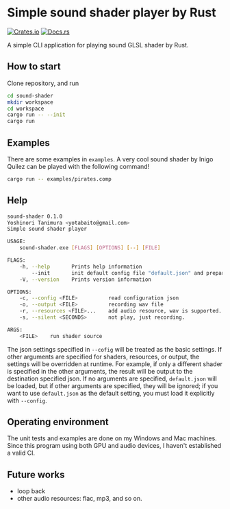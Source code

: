 # Simple sound shader player by Rust

[![Crates.io](https://img.shields.io/crates/v/sound-shader.svg)](https://crates.io/crates/sound-shader) [![Docs.rs](https://docs.rs/sound-shader/badge.svg)](https://docs.rs/sound-shader)

A simple CLI application for playing sound GLSL shader by Rust.

## How to start

Clone repository, and run

```bash
cd sound-shader
mkdir workspace
cd workspace
cargo run -- --init
cargo run
```

## Examples

There are some examples in `examples`. A very cool sound shader by Inigo Quilez can be played with the following command!

```bash
cargo run -- examples/pirates.comp
```

## Help

```bash
sound-shader 0.1.0
Yoshinori Tanimura <yotabaito@gmail.com>
Simple sound shader player

USAGE:
    sound-shader.exe [FLAGS] [OPTIONS] [--] [FILE]

FLAGS:
    -h, --help       Prints help information
        --init       init default config file "default.json" and prepare sample shader source "sample.comp"
    -V, --version    Prints version information

OPTIONS:
    -c, --config <FILE>          read configuration json
    -o, --output <FILE>          recording wav file
    -r, --resources <FILE>...    add audio resource, wav is supported.
    -s, --silent <SECONDS>       not play, just recording.

ARGS:
    <FILE>    run shader source
```

The json settings specified in `--cofig` will be treated as the basic settings.
If other arguments are specified for shaders, resources, or output, the settings will be overridden at runtime.
For example, if only a different shader is specified in the other arguments, the result will be output to the destination specified json.
If no arguments are specified, `default.json` will be loaded, but if other arguments are specified, they will be ignored;
if you want to use `default.json` as the default setting, you must load it explicitly with `--config`.

## Operating environment

The unit tests and examples are done on my Windows and Mac machines.
Since this program using both GPU and audio devices, I haven't established a valid CI.

## Future works

- loop back
- other audio resources: flac, mp3, and so on.
